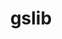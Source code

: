 ---
title: "gslib"
layout: cache
categories: [package, develop-2023-06-04]
meta: {"versions": ["1.0.7"], "compilers": ["gcc@=12.3.0"], "oss": ["amzn2"], "platforms": ["linux"], "targets": ["neoverse_v1"], "stacks": ["aws-pcluster-neoverse_n1", "aws-pcluster-neoverse_v1", "root"], "num_specs": 1, "num_specs_by_stack": {"aws-pcluster-neoverse_n1": 1, "root": 1, "aws-pcluster-neoverse_v1": 1}}
spec_details: [{"hash": "uthpfow32e6iyoy5tsuzwdjb25b7bw7i", "compiler": "gcc@=12.3.0", "versions": ["1.0.7"], "os": "amzn2", "platform": "linux", "target": "neoverse_v1", "variants": ["~blas", "build_system=generic", "+mpi", "+mpiio"], "stacks": ["aws-pcluster-neoverse_n1", "root", "aws-pcluster-neoverse_v1"], "size": "-", "tarball": "https://binaries.spack.io/releases/develop-2023-06-04/build_cache/linux-amzn2-neoverse_v1/gcc-12.3.0/gslib-1.0.7/linux-amzn2-neoverse_v1-gcc-12.3.0-gslib-1.0.7-uthpfow32e6iyoy5tsuzwdjb25b7bw7i.spack"}]
---